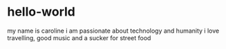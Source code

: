 # hello-world
my name is caroline
i am passionate about technology and humanity
i love travelling, good music and a sucker for street food
